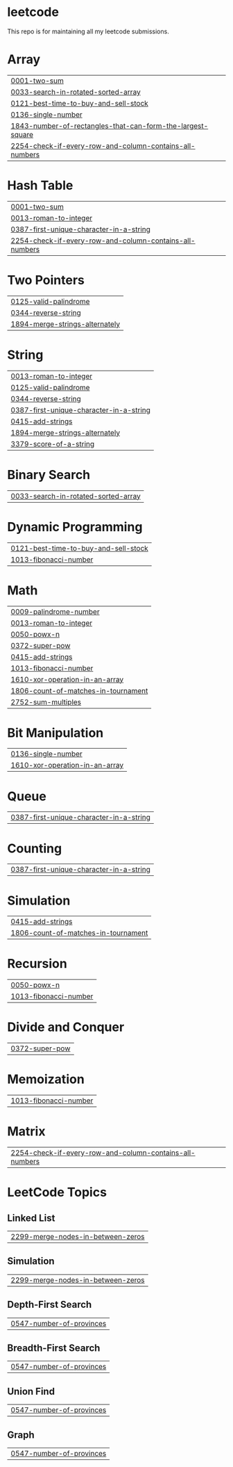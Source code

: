 # leetcode
This repo is for maintaining all my leetcode submissions.


# Array
|  |
| ------- |
| [0001-two-sum](https://github.com/sulavpanthi/leetcode/tree/master/0001-two-sum) |
| [0033-search-in-rotated-sorted-array](https://github.com/sulavpanthi/leetcode/tree/master/0033-search-in-rotated-sorted-array) |
| [0121-best-time-to-buy-and-sell-stock](https://github.com/sulavpanthi/leetcode/tree/master/0121-best-time-to-buy-and-sell-stock) |
| [0136-single-number](https://github.com/sulavpanthi/leetcode/tree/master/0136-single-number) |
| [1843-number-of-rectangles-that-can-form-the-largest-square](https://github.com/sulavpanthi/leetcode/tree/master/1843-number-of-rectangles-that-can-form-the-largest-square) |
| [2254-check-if-every-row-and-column-contains-all-numbers](https://github.com/sulavpanthi/leetcode/tree/master/2254-check-if-every-row-and-column-contains-all-numbers) |
# Hash Table
|  |
| ------- |
| [0001-two-sum](https://github.com/sulavpanthi/leetcode/tree/master/0001-two-sum) |
| [0013-roman-to-integer](https://github.com/sulavpanthi/leetcode/tree/master/0013-roman-to-integer) |
| [0387-first-unique-character-in-a-string](https://github.com/sulavpanthi/leetcode/tree/master/0387-first-unique-character-in-a-string) |
| [2254-check-if-every-row-and-column-contains-all-numbers](https://github.com/sulavpanthi/leetcode/tree/master/2254-check-if-every-row-and-column-contains-all-numbers) |
# Two Pointers
|  |
| ------- |
| [0125-valid-palindrome](https://github.com/sulavpanthi/leetcode/tree/master/0125-valid-palindrome) |
| [0344-reverse-string](https://github.com/sulavpanthi/leetcode/tree/master/0344-reverse-string) |
| [1894-merge-strings-alternately](https://github.com/sulavpanthi/leetcode/tree/master/1894-merge-strings-alternately) |
# String
|  |
| ------- |
| [0013-roman-to-integer](https://github.com/sulavpanthi/leetcode/tree/master/0013-roman-to-integer) |
| [0125-valid-palindrome](https://github.com/sulavpanthi/leetcode/tree/master/0125-valid-palindrome) |
| [0344-reverse-string](https://github.com/sulavpanthi/leetcode/tree/master/0344-reverse-string) |
| [0387-first-unique-character-in-a-string](https://github.com/sulavpanthi/leetcode/tree/master/0387-first-unique-character-in-a-string) |
| [0415-add-strings](https://github.com/sulavpanthi/leetcode/tree/master/0415-add-strings) |
| [1894-merge-strings-alternately](https://github.com/sulavpanthi/leetcode/tree/master/1894-merge-strings-alternately) |
| [3379-score-of-a-string](https://github.com/sulavpanthi/leetcode/tree/master/3379-score-of-a-string) |
# Binary Search
|  |
| ------- |
| [0033-search-in-rotated-sorted-array](https://github.com/sulavpanthi/leetcode/tree/master/0033-search-in-rotated-sorted-array) |
# Dynamic Programming
|  |
| ------- |
| [0121-best-time-to-buy-and-sell-stock](https://github.com/sulavpanthi/leetcode/tree/master/0121-best-time-to-buy-and-sell-stock) |
| [1013-fibonacci-number](https://github.com/sulavpanthi/leetcode/tree/master/1013-fibonacci-number) |
# Math
|  |
| ------- |
| [0009-palindrome-number](https://github.com/sulavpanthi/leetcode/tree/master/0009-palindrome-number) |
| [0013-roman-to-integer](https://github.com/sulavpanthi/leetcode/tree/master/0013-roman-to-integer) |
| [0050-powx-n](https://github.com/sulavpanthi/leetcode/tree/master/0050-powx-n) |
| [0372-super-pow](https://github.com/sulavpanthi/leetcode/tree/master/0372-super-pow) |
| [0415-add-strings](https://github.com/sulavpanthi/leetcode/tree/master/0415-add-strings) |
| [1013-fibonacci-number](https://github.com/sulavpanthi/leetcode/tree/master/1013-fibonacci-number) |
| [1610-xor-operation-in-an-array](https://github.com/sulavpanthi/leetcode/tree/master/1610-xor-operation-in-an-array) |
| [1806-count-of-matches-in-tournament](https://github.com/sulavpanthi/leetcode/tree/master/1806-count-of-matches-in-tournament) |
| [2752-sum-multiples](https://github.com/sulavpanthi/leetcode/tree/master/2752-sum-multiples) |
# Bit Manipulation
|  |
| ------- |
| [0136-single-number](https://github.com/sulavpanthi/leetcode/tree/master/0136-single-number) |
| [1610-xor-operation-in-an-array](https://github.com/sulavpanthi/leetcode/tree/master/1610-xor-operation-in-an-array) |
# Queue
|  |
| ------- |
| [0387-first-unique-character-in-a-string](https://github.com/sulavpanthi/leetcode/tree/master/0387-first-unique-character-in-a-string) |
# Counting
|  |
| ------- |
| [0387-first-unique-character-in-a-string](https://github.com/sulavpanthi/leetcode/tree/master/0387-first-unique-character-in-a-string) |
# Simulation
|  |
| ------- |
| [0415-add-strings](https://github.com/sulavpanthi/leetcode/tree/master/0415-add-strings) |
| [1806-count-of-matches-in-tournament](https://github.com/sulavpanthi/leetcode/tree/master/1806-count-of-matches-in-tournament) |
# Recursion
|  |
| ------- |
| [0050-powx-n](https://github.com/sulavpanthi/leetcode/tree/master/0050-powx-n) |
| [1013-fibonacci-number](https://github.com/sulavpanthi/leetcode/tree/master/1013-fibonacci-number) |
# Divide and Conquer
|  |
| ------- |
| [0372-super-pow](https://github.com/sulavpanthi/leetcode/tree/master/0372-super-pow) |
# Memoization
|  |
| ------- |
| [1013-fibonacci-number](https://github.com/sulavpanthi/leetcode/tree/master/1013-fibonacci-number) |
# Matrix
|  |
| ------- |
| [2254-check-if-every-row-and-column-contains-all-numbers](https://github.com/sulavpanthi/leetcode/tree/master/2254-check-if-every-row-and-column-contains-all-numbers) |
<!---LeetCode Topics Start-->
# LeetCode Topics
## Linked List
|  |
| ------- |
| [2299-merge-nodes-in-between-zeros](https://github.com/sulavpanthi/leetcode/tree/master/2299-merge-nodes-in-between-zeros) |
## Simulation
|  |
| ------- |
| [2299-merge-nodes-in-between-zeros](https://github.com/sulavpanthi/leetcode/tree/master/2299-merge-nodes-in-between-zeros) |
## Depth-First Search
|  |
| ------- |
| [0547-number-of-provinces](https://github.com/sulavpanthi/leetcode/tree/master/0547-number-of-provinces) |
## Breadth-First Search
|  |
| ------- |
| [0547-number-of-provinces](https://github.com/sulavpanthi/leetcode/tree/master/0547-number-of-provinces) |
## Union Find
|  |
| ------- |
| [0547-number-of-provinces](https://github.com/sulavpanthi/leetcode/tree/master/0547-number-of-provinces) |
## Graph
|  |
| ------- |
| [0547-number-of-provinces](https://github.com/sulavpanthi/leetcode/tree/master/0547-number-of-provinces) |
<!---LeetCode Topics End-->
